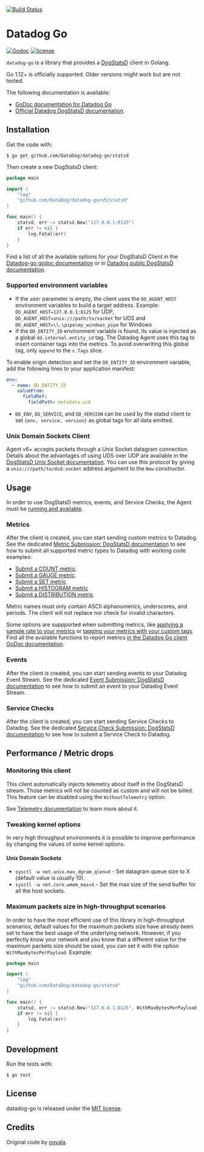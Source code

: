 [![Build Status](https://travis-ci.com/DataDog/datadog-go.svg?branch=master)](https://travis-ci.com/DataDog/datadog-go)
# Datadog Go

[![Godoc](http://img.shields.io/badge/godoc-reference-blue.svg?style=flat)](https://godoc.org/github.com/DataDog/datadog-go/statsd)
[![license](http://img.shields.io/badge/license-MIT-red.svg?style=flat)](http://opensource.org/licenses/MIT)

`datadog-go` is a library that provides a [DogStatsD](https://docs.datadoghq.com/developers/dogstatsd/?code-lang=go) client in Golang.

Go 1.12+ is officially supported. Older versions might work but are not tested.

The following documentation is available:

* [GoDoc documentation for Datadog Go](http://godoc.org/github.com/DataDog/datadog-go/statsd)
* [Official Datadog DogStatsD documentation](https://docs.datadoghq.com/developers/dogstatsd/?code-lang=go).

## Installation

Get the code with:

```shell
$ go get github.com/DataDog/datadog-go/statsd
```

Then create a new DogStatsD client:

```go
package main

import (
    "log"
    "github.com/DataDog/datadog-go/v5/statsd"
)

func main() {
    statsd, err := statsd.New("127.0.0.1:8125")
    if err != nil {
        log.Fatal(err)
    }
}
```

Find a list of all the available options for your DogStatsD Client in the [Datadog-go godoc documentation](https://godoc.org/github.com/DataDog/datadog-go/statsd#Option) or in [Datadog public DogStatsD documentation](https://docs.datadoghq.com/developers/dogstatsd/?code-lang=go#client-instantiation-parameters).

### Supported environment variables

* If the `addr` parameter is empty, the client uses the `DD_AGENT_HOST` environment variables to build a target address.
  Example: `DD_AGENT_HOST=127.0.0.1:8125` for UDP, `DD_AGENT_HOST=unix:///path/to/socket` for UDS and `DD_AGENT_HOST=\\.\pipe\my_windows_pipe` for Windows
* If the `DD_ENTITY_ID` environment variable is found, its value is injected as a global `dd.internal.entity_id` tag. The Datadog Agent uses this tag to insert container tags into the metrics. To avoid overwriting this global tag, only `append` to the `c.Tags` slice.

To enable origin detection and set the `DD_ENTITY_ID` environment variable, add the following lines to your application manifest:

```yaml
env:
  - name: DD_ENTITY_ID
    valueFrom:
      fieldRef:
        fieldPath: metadata.uid
```

* `DD_ENV`, `DD_SERVICE`, and `DD_VERSION` can be used by the statsd client to set `{env, service, version}` as global tags for all data emitted.

### Unix Domain Sockets Client

Agent v6+ accepts packets through a Unix Socket datagram connection. Details about the advantages of using UDS over UDP are available in the [DogStatsD Unix Socket documentation](https://docs.datadoghq.com/developers/dogstatsd/unix_socket/). You can use this protocol by giving a `unix:///path/to/dsd.socket` address argument to the `New` constructor.

## Usage

In order to use DogStatsD metrics, events, and Service Checks, the Agent must be [running and available](https://docs.datadoghq.com/developers/dogstatsd/?code-lang=go).

### Metrics

After the client is created, you can start sending custom metrics to Datadog. See the dedicated [Metric Submission: DogStatsD documentation](https://docs.datadoghq.com/metrics/dogstatsd_metrics_submission/?code-lang=go) to see how to submit all supported metric types to Datadog with working code examples:

* [Submit a COUNT metric](https://docs.datadoghq.com/metrics/dogstatsd_metrics_submission/?code-lang=go#count).
* [Submit a GAUGE metric](https://docs.datadoghq.com/metrics/dogstatsd_metrics_submission/?code-lang=go#gauge).
* [Submit a SET metric](https://docs.datadoghq.com/metrics/dogstatsd_metrics_submission/?code-lang=go#set)
* [Submit a HISTOGRAM metric](https://docs.datadoghq.com/metrics/dogstatsd_metrics_submission/?code-lang=go#histogram)
* [Submit a DISTRIBUTION metric](https://docs.datadoghq.com/metrics/dogstatsd_metrics_submission/?code-lang=go#distribution)

Metric names must only contain ASCII alphanumerics, underscores, and periods. The client will not replace nor check for invalid characters.

Some options are suppported when submitting metrics, like [applying a sample rate to your metrics](https://docs.datadoghq.com/metrics/dogstatsd_metrics_submission/?code-lang=go#metric-submission-options) or [tagging your metrics with your custom tags](https://docs.datadoghq.com/metrics/dogstatsd_metrics_submission/?code-lang=go#metric-tagging). Find all the available functions to report metrics [in the Datadog Go client GoDoc documentation](https://godoc.org/github.com/DataDog/datadog-go/statsd#Client).

### Events

After the client is created, you can start sending events to your Datadog Event Stream. See the dedicated [Event Submission: DogStatsD documentation](https://docs.datadoghq.com/developers/events/dogstatsd/?code-lang=go) to see how to submit an event to your Datadog Event Stream.

### Service Checks

After the client is created, you can start sending Service Checks to Datadog. See the dedicated [Service Check Submission: DogStatsD documentation](https://docs.datadoghq.com/developers/service_checks/dogstatsd_service_checks_submission/?code-lang=go) to see how to submit a Service Check to Datadog.

## Performance / Metric drops

### Monitoring this client

This client automatically injects telemetry about itself in the DogStatsD stream.
Those metrics will not be counted as custom and will not be billed. This feature can be disabled using the `WithoutTelemetry` option.

See [Telemetry documentation](https://docs.datadoghq.com/developers/dogstatsd/high_throughput/?code-lang=go#client-side-telemetry) to learn more about it.

### Tweaking kernel options

In very high throughput environments it is possible to improve performance by changing the values of some kernel options.

#### Unix Domain Sockets

- `sysctl -w net.unix.max_dgram_qlen=X` - Set datagram queue size to X (default value is usually 10).
- `sysctl -w net.core.wmem_max=X` - Set the max size of the send buffer for all the host sockets.

### Maximum packets size in high-throughput scenarios

In order to have the most efficient use of this library in high-throughput scenarios,
default values for the maximum packets size have already been set to have the best
usage of the underlying network.
However, if you perfectly know your network and you know that a different value for the maximum packets
size should be used, you can set it with the option `WithMaxBytesPerPayload`. Example:

```go
package main

import (
    "log"
    "github.com/DataDog/datadog-go/statsd"
)

func main() {
    statsd, err := statsd.New("127.0.0.1:8125", WithMaxBytesPerPayload(4096))
    if err != nil {
        log.Fatal(err)
    }
}
```

## Development

Run the tests with:

    $ go test

## License

datadog-go is released under the [MIT license](http://www.opensource.org/licenses/mit-license.php).

## Credits

Original code by [ooyala](https://github.com/ooyala/go-dogstatsd).
